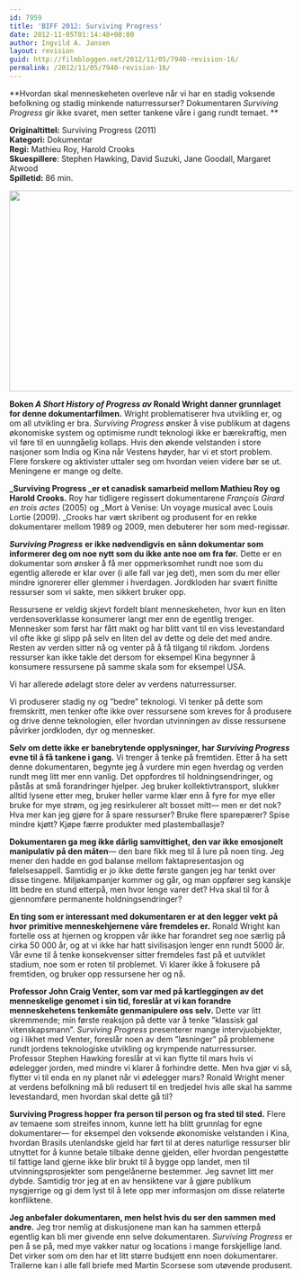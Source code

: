 ```yaml
---
id: 7959
title: 'BIFF 2012: Surviving Progress'
date: 2012-11-05T01:14:48+00:00
author: Ingvild A. Jansen
layout: revision
guid: http://filmbloggen.net/2012/11/05/7940-revision-16/
permalink: /2012/11/05/7940-revision-16/
---
```

**Hvordan skal menneskeheten overleve når vi har en stadig voksende befolkning og stadig minkende naturressurser? Dokumentaren _Surviving Progress_ gir ikke svaret, men setter tankene våre i gang rundt temaet. **

**Originaltittel:** Surviving Progress (2011)  
**Kategori:** Dokumentar  
**Regi:** Mathieu Roy, Harold Crooks  
**Skuespillere**: Stephen Hawking, David Suzuki, Jane Goodall, Margaret Atwood  
**Spilletid:** 86 min.

<a href="http://filmbloggen.net/?attachment_id=7950" rel="attachment wp-att-7950"><img class="aligncenter size-large wp-image-7950" src="http://filmbloggen.net/wp-content/uploads//2012/11/surviving_suit-620x357.jpg" alt="" width="620" height="357" /></a>

**Boken _A Short History of Progress_ _av_ Ronald Wright danner grunnlaget for denne dokumentarfilmen.** Wright problematiserer hva utvikling er, og om all utvikling er bra. _Surviving Progress_ ønsker å vise publikum at dagens økonomiske system og optimisme rundt teknologi ikke er bærekraftig, men vil føre til en uunngåelig kollaps. Hvis den økende velstanden i store nasjoner som India og Kina når Vestens høyder, har vi et stort problem. Flere forskere og aktivister uttaler seg om hvordan veien videre bør se ut. Meningene er mange og delte.

**_Surviving Progress _er et canadisk samarbeid mellom Mathieu Roy og Harold Crooks.** Roy har tidligere regissert dokumentarene _François Girard en trois actes_ (2005) og _Mort à Venise: Un voyage musical avec Louis Lortie (2009). _Crooks har vært skribent og produsent for en rekke dokumentarer mellom 1989 og 2009, men debuterer her som med-regissør.

**_Surviving Progress_** **er ikke nødvendigvis en sånn dokumentar som informerer deg om noe nytt som du ikke ante noe om fra før.** Dette er en dokumentar som ønsker å få mer oppmerksomhet rundt noe som du egentlig allerede er klar over (i alle fall var jeg det), men som du mer eller mindre ignorerer eller glemmer i hverdagen. Jordkloden har svært finitte ressurser som vi sakte, men sikkert bruker opp.

Ressursene er veldig skjevt fordelt blant menneskeheten, hvor kun en liten verdensoverklasse konsumerer langt mer enn de egentlig trenger. Mennesker som først har fått makt og har blitt vant til en viss levestandard vil ofte ikke gi slipp på selv en liten del av dette og dele det med andre. Resten av verden sitter nå og venter på å få tilgang til rikdom. Jordens ressurser kan ikke takle det dersom for eksempel Kina begynner å konsumere ressursene på samme skala som for eksempel USA.

Vi har allerede ødelagt store deler av verdens naturressurser.

Vi produserer stadig ny og ”bedre” teknologi. Vi tenker på dette som fremskritt, men tenker ofte ikke over ressursene som kreves for å produsere og drive denne teknologien, eller hvordan utvinningen av disse ressursene påvirker jordkloden, dyr og mennesker.

**Selv om dette ikke er banebrytende opplysninger, har _Surviving Progress_ evne til å få tankene i gang.** Vi trenger å tenke på fremtiden. Etter å ha sett denne dokumentaren, begynte jeg å vurdere min egen hverdag og verden rundt meg litt mer enn vanlig. Det oppfordres til holdningsendringer, og påstås at små forandringer hjelper. Jeg bruker kollektivtransport, slukker alltid lysene etter meg, bruker heller varme klær enn å fyre for mye eller bruke for mye strøm, og jeg resirkulerer alt bosset mitt— men er det nok? Hva mer kan jeg gjøre for å spare ressurser? Bruke flere sparepærer? Spise mindre kjøtt? Kjøpe færre produkter med plastemballasje?

**Dokumentaren ga meg ikke dårlig samvittighet, den var ikke emosjonelt** **manipulativ på den måten**— den bare fikk meg til å lure på noen ting. Jeg mener den hadde en god balanse mellom faktapresentasjon og følelsesappell. Samtidig er jo ikke dette første gangen jeg har tenkt over disse tingene. Miljøkampanjer kommer og går, og man oppfører seg kanskje litt bedre en stund etterpå, men hvor lenge varer det? Hva skal til for å gjennomføre permanente holdningsendringer?

**En ting som er interessant med dokumentaren er at den legger vekt på hvor** **primitive menneskehjernene våre fremdeles er.** Ronald Wright kan fortelle oss at hjernen og kroppen vår ikke har forandret seg noe særlig på cirka 50 000 år, og at vi ikke har hatt sivilisasjon lenger enn rundt 5000 år. Vår evne til å tenke konsekvenser sitter fremdeles fast på et uutviklet stadium, noe som er roten til problemet. Vi klarer ikke å fokusere på fremtiden, og bruker opp ressursene her og nå.

**Professor John Craig Venter, som var med på kartleggingen av det menneskelige genomet i sin tid, foreslår at vi kan forandre menneskehetens tenkemåte genmanipulere oss selv.** Dette var litt skremmende; min første reaksjon på dette var å tenke ”klassisk gal vitenskapsmann”. _Surviving Progress_ presenterer mange intervjuobjekter, og i likhet med Venter, foreslår noen av dem ”løsninger” på problemene rundt jordens teknologiske utvikling og krympende naturressurser. Professor Stephen Hawking foreslår at vi kan flytte til mars hvis vi ødelegger jorden, med mindre vi klarer å forhindre dette. Men hva gjør vi så, flytter vi til enda en ny planet når vi ødelegger mars? Ronald Wright mener at verdens befolkning må bli redusert til en tredjedel hvis alle skal ha samme levestandard, men hvordan skal dette gå til?

**Surviving Progress hopper fra person til person og fra sted til sted.** Flere av temaene som streifes innom, kunne lett ha blitt grunnlag for egne dokumentarer— for eksempel den voksende økonomiske velstanden i Kina, hvordan Brasils utenlandske gjeld har ført til at deres naturlige ressurser blir utnyttet for å kunne betale tilbake denne gjelden, eller hvordan pengestøtte til fattige land gjerne ikke blir brukt til å bygge opp landet, men til utvinningsprosjekter som pengelånerne bestemmer. Jeg savnet litt mer dybde. Samtidig tror jeg at en av hensiktene var å gjøre publikum nysgjerrige og gi dem lyst til å lete opp mer informasjon om disse relaterte konfliktene.

**Jeg anbefaler dokumentaren, men helst hvis du ser den sammen med andre.** Jeg tror nemlig at diskusjonene man kan ha sammen etterpå egentlig kan bli mer givende enn selve dokumentaren. _Surviving Progress_ er pen å se på, med mye vakker natur og locations i mange forskjellige land. Det virker som om den har et litt større budsjett enn noen dokumentarer. Trailerne kan i alle fall briefe med Martin Scorsese som utøvende produsent.

<div class="video-shortcode">
</div>